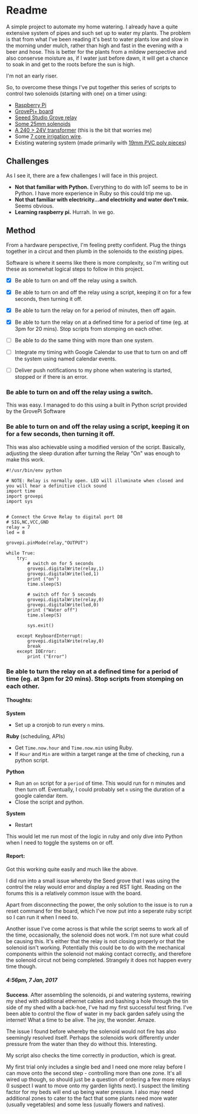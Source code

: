 # Readme

A simple project to automate my home watering. I already have a quite extensive system of pipes and such set up to water my plants. The problem is that from what I've been reading it's best to water plants low and slow in the morning under mulch, rather than high and fast in the evening with a beer and hose. This is better for the plants from a mildew perspective and also conservse moisture as, if I water just before dawn, it will get a chance to soak in and get to the roots before the sun is high.

I'm not an early riser.

So, to overcome these things I've put together this series of scripts to control two solenoids (starting with one) on a timer using:

* [Raspberry Pi](https://littlebirdelectronics.com.au/products/raspberry-pi-2-model-b-1)
* [GrovePi+ board](https://www.dexterindustries.com/shop/grovepi-board/)
* [Seeed Studio Grove relay](https://www.seeedstudio.com/Grove-Relay-p-769.html)
* [Some 25mm solenoids](https://www.bunnings.com.au/k-rain-solenoid-valve_p3120237)
* [A 240 > 24V transformer](https://www.jaycar.us/mains-adaptor-24vac-1a-unregulated-bare-ends/p/MP3032) (this is the bit that worries me)
* Some [7 core irrigation wire](https://www.bunnings.com.au/toro-10m-7-core-irrigation-wire_p3110720).
* Existing watering system (made primarily with [19mm PVC poly pieces](https://www.bunnings.com.au/search/products?q=19mm%20poly))

## Challenges

As I see it, there are a few challenges I will face in this project.

* **Not that familiar with Python.**
Everything to do with IoT seems to be in Python. I have more experience in Ruby so this could trip me up.
* **Not that familiar with electricity...and electricity and water don't mix.**
Seems obvious.
* **Learning raspberry pi.**
Hurrah. In we go.

## Method

From a hardware perspective, I'm feeling pretty confident. Plug the things together in a circut and then plumb in the solenoids to the existing pipes.

Software is where it seems like there is more complexity, so I'm writing out these as somewhat logical steps to follow in this project.

- [X] Be able to turn on and off the relay using a switch.
- [X] Be able to turn on and off the relay using a script, keeping it on for a few seconds, then turning it off.
- [X] Be able to turn the relay on for a period of minutes, then off again.
- [X] Be able to turn the relay on at a defined time for a period of time (eg. at 3pm for 20 mins). Stop scripts from stomping on each other.
- [ ] Be able to do the same thing with more than one system.
- [ ] Integrate my timing with Google Calendar to use that to turn on and off the system using named calendar events.
- [ ] Deliver push notifications to my phone when watering is started, stopped or if there is an error.


### Be able to turn on and off the relay using a switch.

This was easy. I managed to do this using a built in Python script provided by the GrovePi Software

### Be able to turn on and off the relay using a script, keeping it on for a few seconds, then turning it off.

This was also achievable using a modified version of the script. Basically, adjusting the sleep duration after turning the Relay "On" was enough to make this work.

```
#!/usr/bin/env python

# NOTE: Relay is normally open. LED will illuminate when closed and you will hear a definitive click sound
import time
import grovepi
import sys


# Connect the Grove Relay to digital port D8
# SIG,NC,VCC,GND
relay = 7
led = 8

grovepi.pinMode(relay,"OUTPUT")

while True:
    try:
        # switch on for 5 seconds
        grovepi.digitalWrite(relay,1)
        grovepi.digitalWrite(led,1)
        print ("on")
        time.sleep(5)

        # switch off for 5 seconds
        grovepi.digitalWrite(relay,0)
        grovepi.digitalWrite(led,0)
        print ("Water off")
        time.sleep(5)

        sys.exit()

    except KeyboardInterrupt:
        grovepi.digitalWrite(relay,0)
        break
    except IOError:
        print ("Error")
```

### Be able to turn the relay on at a defined time for a period of time (eg. at 3pm for 20 mins). Stop scripts from stomping on each other.

#### Thoughts:

**System**
- Set up a cronjob to run every `n` mins.

**Ruby** (scheduling, APIs)
- Get `Time.now.hour` and `Time.now.min` using Ruby.
- If `Hour` and `Min` are within a target range at the time of checking, run a python script.

**Python**
- Run an `on` script for a `period` of time. This would run for n minutes and then turn off. Eventually, I could probably set `n` using the duration of a google calendar item.
- Close the script and python.

**System**
- Restart

This would let me run most of the logic in ruby and only dive into Python when I need to toggle the systems on or off.

#### Report:

Got this working quite easily and much like the above.

I did run into a small issue whereby the Seed grove that I was using the control the relay would error and display a red RST light. Reading on the forums this is a relatively common issue with the board.

Apart from disconnecting the power, the only solution to the issue is to run a reset command for the board, which I've now put into a seperate ruby script so I can run it when I need to.

Another issue I've come across is that while the script seems to work all of the time, occasionally, the solenoid does not work. I'm not sure what could be causing this. It's either that the relay is not closing properly or that the solenoid isn't working. Potentially this could be to do with the mechanical components within the solenoid not making contact correctly, and therefore the solenoid circut not being completed. Strangely it does not happen every time though.

##### 4:56pm, 7 Jan, 2017

**Success**. After assembling the solenoids, pi and watering systems, rewiring my shed with additional ethernet cables and bashing a hole through the tin side of my shed with a back-hoe, I've had my first successful test firing. I've been able to control the flow of water in my back garden safely using the internet! What a time to be alive. The joy, the wonder. Amaze.

The issue I found before whereby the solenoid would not fire has also seemingly resolved itself. Perhaps the solenoids work differently under pressure from the water than they do without this. Interesting.

My script also checks the time correctly in production, which is great.

My first trial only includes a single bed and I need one more relay before I can move onto the second step - controlling more than one zone. It's all wired up though, so should just be a question of ordering a few more relays (I suspect I want to move onto my garden lights next). I suspect the limiting factor for my beds will end up being water pressure. I also may need additional zones to cater to the fact that some plants need more water (usually vegetables) and some less (usually flowers and natives).  

